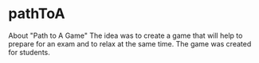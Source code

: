 # pathToA
About "Path to A Game"  The idea was to create a game that will help to prepare for an exam and to relax at the same time. The game was created for students.
